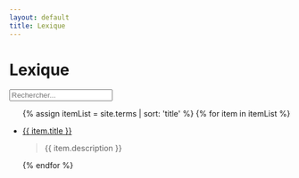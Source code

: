 ```yaml
---
layout: default
title: Lexique
---
```

<h1>Lexique</h1>

<input id="searchInput" type="text" role="search" placeholder="Rechercher...">

<ul class="accordion" id="termList">

{% assign itemList = site.terms | sort: 'title'  %}
{% for item in itemList %}
<li>
    <a id="{{ item.name }}" href="#{{ item.name }}" data-toggle="collapse" data-target="#content-{{ item.name }}" aria-expanded="false" aria-controls="content-{{ item.name }}">
        {{ item.title }}
    </a>
    <blockquote id="content-{{ item.name }}" aria-labelledby="{{ item.name }}" data-parent="#termList" class="collapse">
        <p>{{ item.description }}</p>
        <!--<p><a href="{{ item.url }}">Plus d'info...</a></p>-->
    </blockquote>
</li>
{% endfor %}
</ul>

<script type="text/javascript" src="/assets/terms.js"></script>
